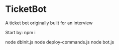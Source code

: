# TicketBot
A ticket bot originally built for an interview

Start by:
npm i

node dbInit.js
node deploy-commands.js
node bot.js
